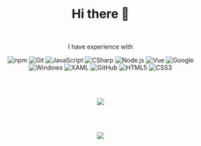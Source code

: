 <br/>
<h1 align="center">Hi there   👋</h1>


<br/>

<p align="center">
    I have experience with
</p>	


<p align = "center">
 <img alt="npm" src="https://img.shields.io/badge/-npm-CB3837?style=flat&logo=NPM&logoColor=white" />
 <img alt="Git" src="https://img.shields.io/badge/-Git-F05032?style=flat&logo=git&logoColor=white" />
 <img alt="JavaScript" src="https://img.shields.io/badge/-JavaScript-F7DF1E?style=flat&logo=JavaScript&logoColor=black" />
 <img alt="CSharp" src="https://img.shields.io/badge/-C%23-green?style=flat&logo=C-Sharp&logoColor=white" />
 <img alt="Node.js" src="https://img.shields.io/badge/-Node.js-339933?style=flat&logo=Node.js&logoColor=white" />
 <img alt="Vue" src="https://img.shields.io/badge/-Vue.js-4FC08D?style=flat&logo=Vue.js&logoColor=white" />
 <img alt="Google" src="https://img.shields.io/badge/-Google-4285F4?style=flat&logo=Google&logoColor=white" />
 <img alt="Windows" src="https://img.shields.io/badge/-Windows-0078D6?style=flat&logo=Windows&logoColor=white" />
 <img alt="XAML" src="https://img.shields.io/badge/-XAML-0C54C2?style=flat&logo=XAML&logoColor=white" />
 <img alt="GitHub" src="https://img.shields.io/badge/-GitHub-181717?style=flat&logo=GitHub&logoColor=white" />
 <img alt="HTML5" src="https://img.shields.io/badge/-HTML5-black?style=flat&logo=HTML5&logoColor=orange" />
 <img alt="CSS3" src="https://img.shields.io/badge/-CSS3-black?style=flat&logo=CSS3&logoColor=blue" />
</p>

<br/>
<br/>


<p align="center">
 <a href="#" alt="ket02jfu (Artyom Vukolov) GitHub stats">
  <img src="https://github-readme-stats.vercel.app/api?username=ket02jfu&theme=gruvbox&show_icons=true&include_all_commits=true&hide_border=true"/>
 </a>
</p>

<br/>
<br/>

<p align="center">
 <a href="#" alt="ket02jfu (Artyom Vukolov) GitHub stats">
  <img src="https://github-readme-stats.vercel.app/api/top-langs/?username=ket02jfu&layout=compact&theme=gruvbox&hide_border=true&langs_count=10"/>
 </a>
</p>


